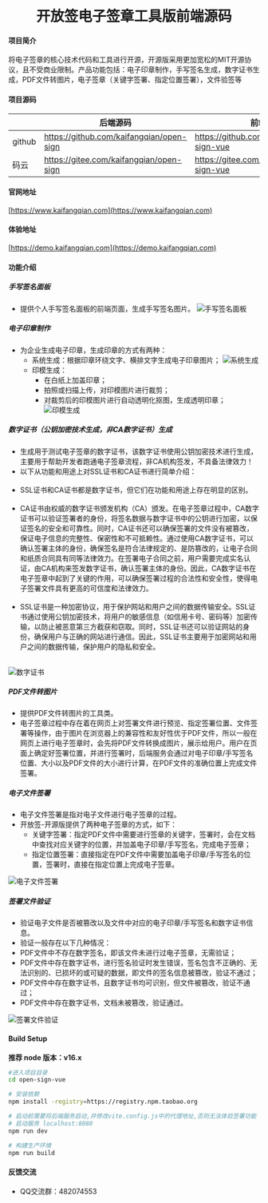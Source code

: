 <h1 style="text-align: center">开放签电子签章工具版前端源码</h1>

#### 项目简介
将电子签章的核心技术代码和工具进行开源，开源版采用更加宽松的MIT开源协议，且不受商业限制。产品功能包括：电子印章制作，手写签名生成，数字证书生成，PDF文件转图片，电子签章（关键字签署、指定位置签署），文件验签等


#### 项目源码
|     |   后端源码  |   前端源码  |
|---  |--- | --- |
|  github   |  https://github.com/kaifangqian/open-sign   |  https://github.com/kaifangqian/open-sign-vue  |
|  码云   |  https://gitee.com/kaifangqian/open-sign   |  https://gitee.com/kaifangqian/open-sign-vue  |

#### 官网地址
[https://www.kaifangqian.com](https://www.kaifangqian.com)

#### 体验地址
[https://demo.kaifangqian.com](https://demo.kaifangqian.com)

#### 功能介绍
##### 手写签名面板
* 提供个人手写签名面板的前端页面，生成手写签名图片。
![手写签名面板](./docs/images/signature.png)


##### 电子印章制作
* 为企业生成电子印章，生成印章的方式有两种：<br/>
    * 系统生成：根据印章环绕文字、横排文字生成电子印章图片；
  ![系统生成](./docs/images/seal-template.png)
    * 印模生成：
        * 在白纸上加盖印章；
        * 拍照或扫描上传，对印模图片进行裁剪；
        * 对裁剪后的印模图片进行自动透明化抠图，生成透明印章；
![印模生成](./docs/images/seal-ym.png)

##### 数字证书（公钥加密技术生成，非CA数字证书）生成
* 生成用于测试电子签章的数字证书，该数字证书使用公钥加密技术进行生成，主要用于帮助开发者跑通电子签章流程，非CA机构签发，不具备法律效力！<br/>
* 以下从功能和用途上对SSL证书和CA证书进行简单介绍：<br/><br/>
* SSL证书和CA证书都是数字证书，但它们在功能和用途上存在明显的区别。<br/><br/>
* CA证书由权威的数字证书颁发机构（CA）颁发。在电子签章过程中，CA数字证书可以验证签署者的身份，将签名数据与数字证书中的公钥进行加密，以保证签名的安全和可靠性。同时，CA证书还可以确保签署的文件没有被篡改，保证电子信息的完整性、保密性和不可抵赖性。通过使用CA数字证书，可以确认签署主体的身份，确保签名是符合法律规定的、是防篡改的，让电子合同和纸质合同具有同等法律效力。在签署电子合同之前，用户需要完成实名认证，由CA机构来签发数字证书，确认签署主体的身份。因此，CA数字证书在电子签章中起到了关键的作用，可以确保签署过程的合法性和安全性，使得电子签署文件具有更高的可信度和法律效力。<br/><br/>
* SSL证书是一种加密协议，用于保护网站和用户之间的数据传输安全。SSL证书通过使用公钥加密技术，将用户的敏感信息（如信用卡号、密码等）加密传输，以防止被恶意第三方截获和窃取。同时，SSL证书还可以验证网站的身份，确保用户与正确的网站进行通信。因此，SSL证书主要用于加密网站和用户之间的数据传输，保护用户的隐私和安全。<br/><br/>

![数字证书](./docs/images/pdf-cert.png)

##### PDF文件转图片

* 提供PDF文件转图片的工具类。<br/>
* 电子签章过程中存在着在网页上对签署文件进行预览、指定签署位置、文件签署等操作，由于图片在浏览器上的兼容性和友好性优于PDF文件，所以一般在网页上进行电子签章时，会先将PDF文件转换成图片，展示给用户。用户在页面上确定好签署位置，并进行签署时，后端服务会通过对电子印章/手写签名位置、大小以及PDF文件的大小进行计算，在PDF文件的准确位置上完成文件签署。

##### 电子文件签署

* 电子文件签署是指对电子文件进行电子签章的过程。<br/>
* 开放签-开源版提供了两种电子签章的方式，如下：<br/>
    * 关键字签署：指定PDF文件中需要进行签章的关键字，签署时，会在文档中查找对应关键字的位置，并加盖电子印章/手写签名，完成电子签章；</li>
    * 指定位置签署：直接指定在PDF文件中需要加盖电子印章/手写签名的位置，签署时，直接在指定位置上完成电子签章。</li>

![电子文件签署](./docs/images/product.png)

##### 签署文件验证
* 验证电子文件是否被篡改以及文件中对应的电子印章/手写签名和数字证书信息。<br/>
* 验证一般存在以下几种情况：<br/>
* PDF文件中不存在数字签名，即该文件未进行过电子签章，无需验证；
* PDF文件中存在数字证书，进行签名验证时发生错误，签名包含不正确的、无法识别的、已损坏的或可疑的数据，即文件的签名信息被篡改，验证不通过；
* PDF文件中存在数字证书，且数字证书均可识别，但文件被篡改，验证不通过；
* PDF文件中存在数字证书，文档未被篡改，验证通过。

![签署文件验证](./docs/images/verify.png)




#### Build Setup
**推荐 node 版本：v16.x**
``` bash
#进入项目目录
cd open-sign-vue

# 安装依赖
npm install -registry=https://registry.npm.taobao.org

# 启动前需要将后端服务启动,并修改vite.config.js中的代理地址,否则无法体验签署功能
# 启动服务 localhost:8080
npm run dev

# 构建生产环境
npm run build
```


#### 反馈交流

- QQ交流群：482074553
